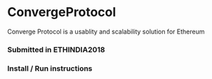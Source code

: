 # ConvergeProtocol
Converge Protocol is a usablity and scalability solution for Ethereum

### Submitted in ETHINDIA2018

### Install / Run instructions
